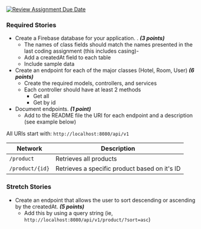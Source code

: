 [![Review Assignment Due Date](https://classroom.github.com/assets/deadline-readme-button-24ddc0f5d75046c5622901739e7c5dd533143b0c8e959d652212380cedb1ea36.svg)](https://classroom.github.com/a/hP86jo5x)


### Required Stories

- Create a Firebase database for your application. . ***(3 points)***
    - The names of class fields should match the names presented in the last coding assignment (this includes casing)-
    - Add a createdAt field to each table
    - Include sample data
- Create an endpoint for each of the major classes (Hotel, Room, User) ***(6 points)***
    - Create the required models, controllers, and services
    - Each controller should have at least 2 methods
        - Get all
        - Get by id
- Document endpoints. ***(1 point)***
    - Add to the README file the URI for each endpoint and a description (see example below)

All URIs start with: `http://localhost:8080/api/v1`

|Network|Description| 
|---|---| 
|`/product`|Retrieves all products| 
|`/product/{id}`| Retrieves a specific product based on it's ID|

### Stretch Stories

- Create an endpoint that allows the user to sort descending or ascending by the createdAt. ***(5 points)***
    - Add this by using a query string (ie, `http://localhost:8080/api/v1/product/?sort=asc`)
